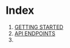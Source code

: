 # Index
1. [GETTING STARTED](/docs/getting_started.md)
2. [API ENDPOINTS](/docs/api_endpoints.md)
3. 